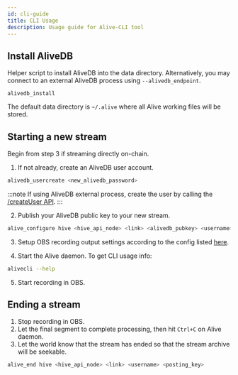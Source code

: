 ```yaml
---
id: cli-guide
title: CLI Usage
description: Usage guide for Alive-CLI tool
---
```



## Install AliveDB
Helper script to install AliveDB into the data directory. Alternatively, you may connect to an external AliveDB process using `--alivedb_endpoint`.
```
alivedb_install
```

The default data directory is `~/.alive` where all Alive working files will be stored.

## Starting a new stream

Begin from step 3 if streaming directly on-chain.

1. If not already, create an AliveDB user account.
```bash
alivedb_usercreate <new_alivedb_password>
```
:::note
If using AliveDB external process, create the user by calling the [/createUser API](/docs/alivedb/rest-api#create-user).
:::

2. Publish your AliveDB public key to your new stream.
```bash
alive_configure hive <hive_api_node> <link> <alivedb_pubkey> <username> <posting_key>
```

3. Setup OBS recording output settings according to the config listed [here](/docs/alivecli/#obs-recording-output-config).

4. Start the Alive daemon. To get CLI usage info:
```bash
alivecli --help
```

5. Start recording in OBS.

## Ending a stream

1. Stop recording in OBS.
2. Let the final segment to complete processing, then hit `Ctrl+C` on Alive daemon.
3. Let the world know that the stream has ended so that the stream archive will be seekable.

```bash
alive_end hive <hive_api_node> <link> <username> <posting_key>
```